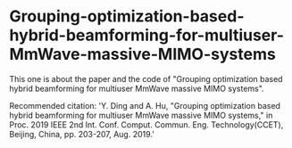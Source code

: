 # Grouping-optimization-based-hybrid-beamforming-for-multiuser-MmWave-massive-MIMO-systems
This one is about the paper and the code of "Grouping optimization based hybrid beamforming for multiuser MmWave massive MIMO systems".

Recommended citation: 'Y. Ding and A. Hu,  "Grouping optimization based hybrid beamforming for multiuser MmWave massive MIMO systems," in Proc. 2019 IEEE 2nd Int. Conf. Comput. Commun. Eng. Technology(CCET), Beijing, China, pp. 203-207, Aug. 2019.'
